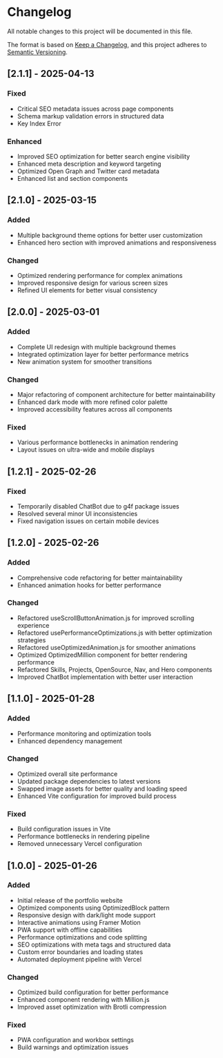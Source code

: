 # Changelog

All notable changes to this project will be documented in this file.

The format is based on [Keep a Changelog](https://keepachangelog.com/en/1.0.0/),
and this project adheres to [Semantic Versioning](https://semver.org/spec/v2.0.0.html).

## [2.1.1] - 2025-04-13

### Fixed
- Critical SEO metadata issues across page components
- Schema markup validation errors in structured data
- Key Index Error

### Enhanced
- Improved SEO optimization for better search engine visibility
- Enhanced meta description and keyword targeting
- Optimized Open Graph and Twitter card metadata
- Enhanced list and section components

## [2.1.0] - 2025-03-15

### Added
- Multiple background theme options for better user customization
- Enhanced hero section with improved animations and responsiveness

### Changed
- Optimized rendering performance for complex animations
- Improved responsive design for various screen sizes
- Refined UI elements for better visual consistency

## [2.0.0] - 2025-03-01

### Added
- Complete UI redesign with multiple background themes
- Integrated optimization layer for better performance metrics
- New animation system for smoother transitions

### Changed
- Major refactoring of component architecture for better maintainability
- Enhanced dark mode with more refined color palette
- Improved accessibility features across all components

### Fixed
- Various performance bottlenecks in animation rendering
- Layout issues on ultra-wide and mobile displays

## [1.2.1] - 2025-02-26

### Fixed
- Temporarily disabled ChatBot due to g4f package issues
- Resolved several minor UI inconsistencies
- Fixed navigation issues on certain mobile devices

## [1.2.0] - 2025-02-26

### Added
- Comprehensive code refactoring for better maintainability
- Enhanced animation hooks for better performance

### Changed
- Refactored useScrollButtonAnimation.js for improved scrolling experience
- Refactored usePerformanceOptimizations.js with better optimization strategies
- Refactored useOptimizedAnimation.js for smoother animations
- Optimized OptimizedMillion component for better rendering performance
- Refactored Skills, Projects, OpenSource, Nav, and Hero components
- Improved ChatBot implementation with better user interaction

## [1.1.0] - 2025-01-28

### Added
- Performance monitoring and optimization tools
- Enhanced dependency management

### Changed
- Optimized overall site performance
- Updated package dependencies to latest versions
- Swapped image assets for better quality and loading speed
- Enhanced Vite configuration for improved build process

### Fixed
- Build configuration issues in Vite
- Performance bottlenecks in rendering pipeline
- Removed unnecessary Vercel configuration

## [1.0.0] - 2025-01-26

### Added
- Initial release of the portfolio website
- Optimized components using OptimizedBlock pattern
- Responsive design with dark/light mode support
- Interactive animations using Framer Motion
- PWA support with offline capabilities
- Performance optimizations and code splitting
- SEO optimizations with meta tags and structured data
- Custom error boundaries and loading states
- Automated deployment pipeline with Vercel

### Changed
- Optimized build configuration for better performance
- Enhanced component rendering with Million.js
- Improved asset optimization with Brotli compression

### Fixed
- PWA configuration and workbox settings
- Build warnings and optimization issues
